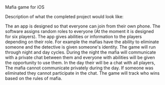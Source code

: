 Mafia game for iOS

Description of what the completed project would look like:

The an app is designed so that everyone can join from their own phone. The
software assigns random roles to everyone (At the moment it is designed for six players). The app gives abilities or
information to the players depending on their role. For example the mafias
have the ability to eliminate someone and the detective is given someone's
identity. The game will run through night and day cycles. During the night the
mafia will communicate with a private chat between them and everyone with
abilities will be given the opportunity to use them. In the day their will be a chat
with all players, The mafia cannot communicate privately during the day. If
someone was eliminated they cannot participate in the chat. The game will
track who wins based on the rules of mafia.

